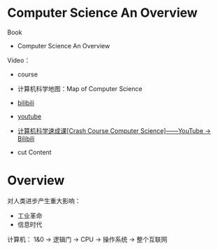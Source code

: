 # Computer Science An Overview


Book
* Computer Science An Overview

Video：

* course

* 计算机科学地图：Map of Computer Science
* [bilibili](https://www.bilibili.com/video/av21096859?from=search&seid=16370583374760966611)
* [youtube](https://www.youtube.com/watch?v=SzJ46YA_RaA)
* [计算机科学速成课\[Crash Course Computer Science\]——YouTube -&gt; Bilibili](https://www.bilibili.com/video/av21376839?from=search&amp;seid=9162856292795471868\\)

* cut
Content

# Overview
对人类进步产生重大影响：
* 工业革命
* 信息时代

计算机： 1&0 -> 逻辑门 -> CPU -> 操作系统 -> 整个互联网 
